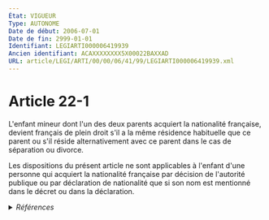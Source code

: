 ```yaml
---
État: VIGUEUR
Type: AUTONOME
Date de début: 2006-07-01
Date de fin: 2999-01-01
Identifiant: LEGIARTI000006419939
Ancien identifiant: ACAXXXXXXXX5X00022BAXXAD
URL: article/LEGI/ARTI/00/00/06/41/99/LEGIARTI000006419939.xml
---
```


<h1>Article 22-1</h1>

L'enfant mineur dont l'un des deux parents acquiert la nationalité française,
devient français de plein droit s'il a la même résidence habituelle que ce
parent ou s'il réside alternativement avec ce parent dans le cas de séparation
ou divorce.<br />

Les dispositions du présent article ne sont applicables à l'enfant d'une
personne qui acquiert la nationalité française par décision de l'autorité
publique ou par déclaration de nationalité que si son nom est mentionné dans le
décret ou dans la déclaration.


<details>
  <summary><em>Références</em></summary>

  <h2>Articles faisant référence à l'article</h2>
  
  <ul>
    <li>
      <a href="https://legal.tricoteuses.fr//redirection/LEGIARTI000006285067?vers=git&vers=legifrance">Ordonnance n° 2005-759 du 4 juillet 2005 portant réforme de la filiation - article 17 ENTIEREMENT_MODIF</a> MODIFICATION cible
    </li>
  </ul>
  
  <h2>Textes faisant référence à l'article</h2>
  
  <ul>
    <li>
      <a href="https://legal.tricoteuses.fr//redirection/JORFTEXT000000362019?vers=git&vers=legifrance">LOI n° 93-933 du 22 juillet 1993 réformant le droit de la nationalité</a> CODIFICATION cible
    </li>
    <li>
      <a href="https://legal.tricoteuses.fr//redirection/JORFTEXT000000451869?vers=git&vers=legifrance">Ordonnance n° 2005-759 du 4 juillet 2005 portant réforme de la filiation</a> SPEC_APPLI cible
    </li>
  </ul>
  
  <h2>Références faites par l'article</h2>
  
  <ul>
    <li>
      1984-05-30 CITATION cible <a href="https://legal.tricoteuses.fr//redirection/LEGIARTI000006541235?vers=git&vers=legifrance">Décret n°84-406 du 30 mai 1984 relatif au registre du commerce et des sociétés - article 8 AUTONOME MODIFIE, en vigueur du 1995-04-12 au 1998-07-04</a>
    </li>
    <li>
      1993-07-22 CODIFICATION source <a href="https://legal.tricoteuses.fr//redirection/JORFTEXT000000362019?vers=git&vers=legifrance">LOI n° 93-933 du 22 juillet 1993 réformant le droit de la nationalité</a>
    </li>
    <li>
      1993-12-30 CITATION cible <a href="https://legal.tricoteuses.fr//redirection/LEGIARTI000047096142?vers=git&vers=legifrance">Décret n°93-1362 du 30 décembre 1993 relatif aux déclarations de nationalité, aux décisions de naturalisation, de réintégration, de perte, de déchéance et de retrait de la nationalité française - article 13 AUTONOME VIGUEUR, en vigueur depuis le 2023-02-06</a>
    </li>
    <li>
      1993-12-30 CITATION cible <a href="https://legal.tricoteuses.fr//redirection/LEGIARTI000041422005?vers=git&vers=legifrance">Décret n°93-1362 du 30 décembre 1993 relatif aux déclarations de nationalité, aux décisions de naturalisation, de réintégration, de perte, de déchéance et de retrait de la nationalité française - article 3 AUTONOME VIGUEUR, en vigueur depuis le 2020-01-01</a>
    </li>
    <li>
      1993-12-30 CITATION cible <a href="https://legal.tricoteuses.fr//redirection/LEGIARTI000047096135?vers=git&vers=legifrance">Décret n°93-1362 du 30 décembre 1993 relatif aux déclarations de nationalité, aux décisions de naturalisation, de réintégration, de perte, de déchéance et de retrait de la nationalité française - article 42 AUTONOME VIGUEUR, en vigueur depuis le 2023-02-06</a>
    </li>
    <li>
      1993-12-30 CITATION cible <a href="https://legal.tricoteuses.fr//redirection/LEGIARTI000041422420?vers=git&vers=legifrance">Décret n°93-1362 du 30 décembre 1993 relatif aux déclarations de nationalité, aux décisions de naturalisation, de réintégration, de perte, de déchéance et de retrait de la nationalité française - article 50 AUTONOME VIGUEUR, en vigueur depuis le 2020-01-01</a>
    </li>
    <li>
      1993-12-30 CITATION cible <a href="https://legal.tricoteuses.fr//redirection/LEGIARTI000041421991?vers=git&vers=legifrance">Décret n°93-1362 du 30 décembre 1993 relatif aux déclarations de nationalité, aux décisions de naturalisation, de réintégration, de perte, de déchéance et de retrait de la nationalité française - article 6 AUTONOME VIGUEUR, en vigueur depuis le 2020-01-01</a>
    </li>
    <li>
      2004-10-29 CITATION cible <a href="https://legal.tricoteuses.fr//redirection/LEGIARTI000006286394?vers=git&vers=legifrance">Décret n°2004-1159 du 29 octobre 2004 portant application de la loi n° 2002-304 du 4 mars 2002 modifiée relative au nom de famille et modifiant diverses dispositions relatives à l'état civil. - article 5 AUTONOME VIGUEUR, en vigueur depuis le 2005-01-01</a>
    </li>
    <li>
      2005-07-04 SPEC_APPLI source <a href="https://legal.tricoteuses.fr//redirection/JORFTEXT000000451869?vers=git&vers=legifrance">Ordonnance n° 2005-759 du 4 juillet 2005 portant réforme de la filiation</a>
    </li>
    <li>
      2005-07-04 MODIFICATION source <a href="https://legal.tricoteuses.fr//redirection/LEGIARTI000006285067?vers=git&vers=legifrance">Ordonnance n° 2005-759 du 4 juillet 2005 portant réforme de la filiation - article 17 ENTIEREMENT_MODIF</a>
    </li>
    <li>
      2015-11-05 CITATION cible <a href="https://legal.tricoteuses.fr//redirection/LEGIARTI000034754869?vers=git&vers=legifrance">Décret n° 2015-1423 du 5 novembre 2015 relatif aux exceptions à l'application du droit des usagers de saisir l'administration par voie électronique (ministère de l'intérieur) - article Annexe 1 AUTONOME MODIFIE, en vigueur du 2017-05-11 au 2017-07-01</a>
    </li>
    <li>
      2019-12-30 CITATION cible <a href="https://legal.tricoteuses.fr//redirection/LEGIARTI000039820280?vers=git&vers=legifrance">Décret n° 2019-1507 du 30 décembre 2019 portant modification du décret n° 93-1362 du 30 décembre 1993 modifié relatif aux déclarations de nationalité, aux décisions de naturalisation, de réintégration, de perte, de déchéance et de retrait de la nationalité française - article 11 ENTIEREMENT_MODIF</a>
    </li>
    <li>
      2019-12-30 CITATION cible <a href="https://legal.tricoteuses.fr//redirection/LEGIARTI000039820284?vers=git&vers=legifrance">Décret n° 2019-1507 du 30 décembre 2019 portant modification du décret n° 93-1362 du 30 décembre 1993 modifié relatif aux déclarations de nationalité, aux décisions de naturalisation, de réintégration, de perte, de déchéance et de retrait de la nationalité française - article 13 ENTIEREMENT_MODIF</a>
    </li>
    <li>
      2019-12-30 CITATION cible <a href="https://legal.tricoteuses.fr//redirection/LEGIARTI000039820288?vers=git&vers=legifrance">Décret n° 2019-1507 du 30 décembre 2019 portant modification du décret n° 93-1362 du 30 décembre 1993 modifié relatif aux déclarations de nationalité, aux décisions de naturalisation, de réintégration, de perte, de déchéance et de retrait de la nationalité française - article 15 ENTIEREMENT_MODIF</a>
    </li>
    <li>
      2019-12-30 CITATION cible <a href="https://legal.tricoteuses.fr//redirection/LEGIARTI000039820294?vers=git&vers=legifrance">Décret n° 2019-1507 du 30 décembre 2019 portant modification du décret n° 93-1362 du 30 décembre 1993 modifié relatif aux déclarations de nationalité, aux décisions de naturalisation, de réintégration, de perte, de déchéance et de retrait de la nationalité française - article 18 ENTIEREMENT_MODIF</a>
    </li>
    <li>
      2019-12-30 CITATION cible <a href="https://legal.tricoteuses.fr//redirection/LEGIARTI000039820262?vers=git&vers=legifrance">Décret n° 2019-1507 du 30 décembre 2019 portant modification du décret n° 93-1362 du 30 décembre 1993 modifié relatif aux déclarations de nationalité, aux décisions de naturalisation, de réintégration, de perte, de déchéance et de retrait de la nationalité française - article 2 ENTIEREMENT_MODIF</a>
    </li>
    <li>
      2019-12-30 CITATION cible <a href="https://legal.tricoteuses.fr//redirection/LEGIARTI000039820300?vers=git&vers=legifrance">Décret n° 2019-1507 du 30 décembre 2019 portant modification du décret n° 93-1362 du 30 décembre 1993 modifié relatif aux déclarations de nationalité, aux décisions de naturalisation, de réintégration, de perte, de déchéance et de retrait de la nationalité française - article 21 ENTIEREMENT_MODIF</a>
    </li>
    <li>
      2019-12-30 CITATION cible <a href="https://legal.tricoteuses.fr//redirection/LEGIARTI000039820304?vers=git&vers=legifrance">Décret n° 2019-1507 du 30 décembre 2019 portant modification du décret n° 93-1362 du 30 décembre 1993 modifié relatif aux déclarations de nationalité, aux décisions de naturalisation, de réintégration, de perte, de déchéance et de retrait de la nationalité française - article 23 ENTIEREMENT_MODIF</a>
    </li>
    <li>
      2019-12-30 CITATION cible <a href="https://legal.tricoteuses.fr//redirection/LEGIARTI000039820308?vers=git&vers=legifrance">Décret n° 2019-1507 du 30 décembre 2019 portant modification du décret n° 93-1362 du 30 décembre 1993 modifié relatif aux déclarations de nationalité, aux décisions de naturalisation, de réintégration, de perte, de déchéance et de retrait de la nationalité française - article 25 ENTIEREMENT_MODIF</a>
    </li>
    <li>
      2019-12-30 CITATION cible <a href="https://legal.tricoteuses.fr//redirection/LEGIARTI000039820312?vers=git&vers=legifrance">Décret n° 2019-1507 du 30 décembre 2019 portant modification du décret n° 93-1362 du 30 décembre 1993 modifié relatif aux déclarations de nationalité, aux décisions de naturalisation, de réintégration, de perte, de déchéance et de retrait de la nationalité française - article 27 ENTIEREMENT_MODIF</a>
    </li>
    <li>
      2019-12-30 CITATION cible <a href="https://legal.tricoteuses.fr//redirection/LEGIARTI000039820324?vers=git&vers=legifrance">Décret n° 2019-1507 du 30 décembre 2019 portant modification du décret n° 93-1362 du 30 décembre 1993 modifié relatif aux déclarations de nationalité, aux décisions de naturalisation, de réintégration, de perte, de déchéance et de retrait de la nationalité française - article 33 ENTIEREMENT_MODIF</a>
    </li>
    <li>
      2019-12-30 CITATION cible <a href="https://legal.tricoteuses.fr//redirection/LEGIARTI000039820268?vers=git&vers=legifrance">Décret n° 2019-1507 du 30 décembre 2019 portant modification du décret n° 93-1362 du 30 décembre 1993 modifié relatif aux déclarations de nationalité, aux décisions de naturalisation, de réintégration, de perte, de déchéance et de retrait de la nationalité française - article 5 ENTIEREMENT_MODIF</a>
    </li>
    <li>
      2019-12-30 CITATION cible <a href="https://legal.tricoteuses.fr//redirection/LEGIARTI000039820274?vers=git&vers=legifrance">Décret n° 2019-1507 du 30 décembre 2019 portant modification du décret n° 93-1362 du 30 décembre 1993 modifié relatif aux déclarations de nationalité, aux décisions de naturalisation, de réintégration, de perte, de déchéance et de retrait de la nationalité française - article 8 ENTIEREMENT_MODIF</a>
    </li>
    <li>
      2019-12-30 CITATION cible <a href="https://legal.tricoteuses.fr//redirection/LEGIARTI000039820276?vers=git&vers=legifrance">Décret n° 2019-1507 du 30 décembre 2019 portant modification du décret n° 93-1362 du 30 décembre 1993 modifié relatif aux déclarations de nationalité, aux décisions de naturalisation, de réintégration, de perte, de déchéance et de retrait de la nationalité française - article 9 ENTIEREMENT_MODIF</a>
    </li>
    <li>
      2023-02-03 CITATION cible <a href="https://legal.tricoteuses.fr//redirection/LEGIARTI000047093223?vers=git&vers=legifrance">Décret n° 2023-64 du 3 février 2023 portant création d'un traitement de données à caractère personnel dénommé « NATALI » - article 1 AUTONOME VIGUEUR, en vigueur depuis le 2023-02-06</a>
    </li>
    <li>
      2023-02-03 CITATION cible <a href="https://legal.tricoteuses.fr//redirection/LEGIARTI000047093368?vers=git&vers=legifrance">Décret n° 2023-65 du 3 février 2023 portant modification de l'article 26-1 du code civil et du décret n° 93-1362 du 30 décembre 1993 relatif aux déclarations de nationalité, aux décisions de naturalisation, de réintégration, de perte, de déchéance et de retrait de la nationalité française - article 8 ENTIEREMENT_MODIF</a>
    </li>
    <li>
      2999-01-01 CITATION cible <a href="https://legal.tricoteuses.fr//redirection/LEGIARTI000006419645?vers=git&vers=legifrance">Code civil - article 21-14-1 AUTONOME VIGUEUR, en vigueur depuis le 1999-12-30</a>
    </li>
    <li>
      2999-01-01 CITATION cible <a href="https://legal.tricoteuses.fr//redirection/LEGIARTI000006419888?vers=git&vers=legifrance">Code civil - article 21-27 AUTONOME VIGUEUR, en vigueur depuis le 2003-11-27</a>
    </li>
    <li>
      2999-01-01 CITATION cible <a href="https://legal.tricoteuses.fr//redirection/LEGIARTI000006419919?vers=git&vers=legifrance">Code civil - article 22-3 AUTONOME VIGUEUR, en vigueur depuis le 1993-07-23</a>
    </li>
    <li>
      2999-01-01 CITATION cible <a href="https://legal.tricoteuses.fr//redirection/LEGIARTI000006420128?vers=git&vers=legifrance">Code civil - article 24-3 AUTONOME VIGUEUR, en vigueur depuis le 1993-07-23</a>
    </li>
    <li>
      2999-01-01 CITATION cible <a href="https://legal.tricoteuses.fr//redirection/LEGIARTI000006424864?vers=git&vers=legifrance">Code civil - article 311-22 AUTONOME VIGUEUR, en vigueur depuis le 2006-07-01</a>
    </li>
    <li>
      2999-01-01 CITATION cible <a href="https://legal.tricoteuses.fr//redirection/LEGIARTI000006420779?vers=git&vers=legifrance">Code civil - article 32-5 AUTONOME VIGUEUR, en vigueur depuis le 1993-07-23</a>
    </li>
    <li>
      2999-01-01 CONCORDE cible <a href="https://legal.tricoteuses.fr//redirection/LEGIARTI000006524052?vers=git&vers=legifrance">Code de la nationalité française - article 84 AUTONOME ABROGE, en vigueur du 1993-07-23 au 1993-07-23</a>
    </li>
  </ul>
</details>

